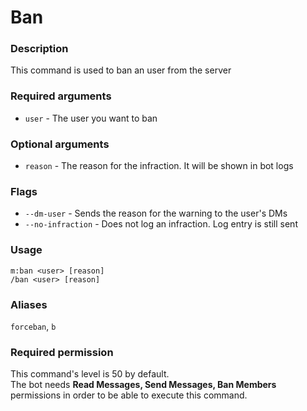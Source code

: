 # Ban

### **Description**

This command is used to ban an user from the server

### **Required arguments**

* `user` - The user you want to ban

### **Optional arguments**

* `reason` - The reason for the infraction. It will be shown in bot logs

### Flags

* `--dm-user` - Sends the reason for the warning to the user's DMs
* `--no-infraction` - Does not log an infraction. Log entry is still sent

### **Usage**

```
m:ban <user> [reason]
/ban <user> [reason]
```

### **Aliases**

`forceban`, `b`

### **Required permission**

This command's level is 50 by default.\
The bot needs **Read Messages, Send Messages, Ban Members** permissions in order to be able to execute this command.
